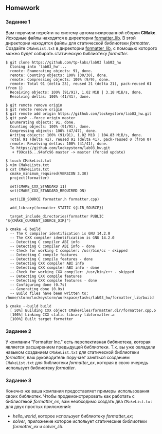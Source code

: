 ## Homework

### Задание 1
Вам поручили перейти на систему автоматизированной сборки **CMake**.
Исходные файлы находятся в директории [formatter_lib](formatter_lib).
В этой директории находятся файлы для статической библиотеки *formatter*.
Создайте `CMakeList.txt` в директории [formatter_lib](formatter_lib),
с помощью которого можно будет собирать статическую библиотеку *formatter*.

```
$ git clone https://github.com/tp-labs/lab03 lab03_hw
  Cloning into 'lab03_hw'...
  remote: Enumerating objects: 91, done.
  remote: Counting objects: 100% (30/30), done.
  remote: Compressing objects: 100% (9/9), done.
  remote: Total 91 (delta 23), reused 21 (delta 21), pack-reused 61 (from 1)
  Receiving objects: 100% (91/91), 1.02 MiB | 3.18 MiB/s, done.
  Resolving deltas: 100% (41/41), done.
```

```
$ git remote remove origin
$ git remote remove origin
$ git remote add origin https://github.com/lockeystorm/lab03_hw.git
$ git push --force origin master
  Enumerating objects: 91, done.
  Counting objects: 100% (91/91), done.
  Compressing objects: 100% (47/47), done.
  Writing objects: 100% (91/91), 1.02 MiB | 104.83 MiB/s, done.
  Total 91 (delta 41), reused 91 (delta 41), pack-reused 0 (from 0)
  remote: Resolving deltas: 100% (41/41), done.
  To https://github.com/lockeystorm/lab03_hw.git
   + f99ca16...94afc96 master -> master (forced update)
```
 
```
$ touch CMakeList.txt
$ vim CMakeLists.txt
$ cat CMakeLists.txt
  cmake_minimum_required(VERSION 3.30)
  project(formatter)
  
  set(CMAKE_CXX_STANDARD 11)
  set(CMAKE_CXX_STANDARD_REQUIRED ON)
  
  set(LIB_SOURCE formatter.h formatter.cpp)
  
  add_library(formatter STATIC ${LIB_SOURCE})
  
  target_include_directories(formatter PUBLIC "${CMAKE_CURRENT_SOURCE_DIR}")
```

```
$ cmake -B build
  -- The C compiler identification is GNU 14.2.0
  -- The CXX compiler identification is GNU 14.2.0
  -- Detecting C compiler ABI info
  -- Detecting C compiler ABI info - done
  -- Check for working C compiler: /usr/bin/cc - skipped
  -- Detecting C compile features
  -- Detecting C compile features - done
  -- Detecting CXX compiler ABI info
  -- Detecting CXX compiler ABI info - done
  -- Check for working CXX compiler: /usr/bin/c++ - skipped
  -- Detecting CXX compile features
  -- Detecting CXX compile features - done
  -- Configuring done (0.7s)
  -- Generating done (0.0s)
  -- Build files have been written to: /home/storm/lockeystorm/workspace/tasks/lab03_hw/formatter_lib/build
```

```
$ cmake --build build
  [ 50%] Building CXX object CMakeFiles/formatter.dir/formatter.cpp.o
  [100%] Linking CXX static library libformatter.a
  [100%] Built target formatter
```

### Задание 2
У компании "Formatter Inc." есть перспективная библиотека,
которая является расширением предыдущей библиотеки. Т.к. вы уже овладели
навыком созданием `CMakeList.txt` для статической библиотеки *formatter*, ваш 
руководитель поручает заняться созданием `CMakeList.txt` для библиотеки 
*formatter_ex*, которая в свою очередь использует библиотеку *formatter*.

### Задание 3
Конечно же ваша компания предоставляет примеры использования своих библиотек.
Чтобы продемонстрировать как работать с библиотекой *formatter_ex*,
вам необходимо создать два `CMakeList.txt` для двух простых приложений:
* *hello_world*, которое использует библиотеку *formatter_ex*;
* *solver*, приложение которое испольует статические библиотеки *formatter_ex* и *solver_lib*.

